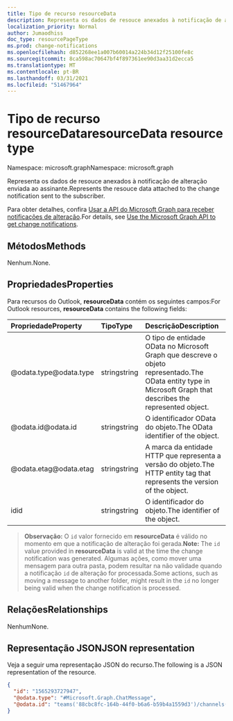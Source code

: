 ```yaml
---
title: Tipo de recurso resourceData
description: Representa os dados de resouce anexados à notificação de alteração enviada ao assinante.
localization_priority: Normal
author: Jumaodhiss
doc_type: resourcePageType
ms.prod: change-notifications
ms.openlocfilehash: d852268ee1a007b60014a224b34d12f25100fe8c
ms.sourcegitcommit: 8ca598ac70647bf4f897361ee90d3aa31d2ecca5
ms.translationtype: MT
ms.contentlocale: pt-BR
ms.lasthandoff: 03/31/2021
ms.locfileid: "51467964"
---
```

# <a name="resourcedata-resource-type"></a><span data-ttu-id="fa04e-103">Tipo de recurso resourceData</span><span class="sxs-lookup"><span data-stu-id="fa04e-103">resourceData resource type</span></span>

<span data-ttu-id="fa04e-104">Namespace: microsoft.graph</span><span class="sxs-lookup"><span data-stu-id="fa04e-104">Namespace: microsoft.graph</span></span>

<span data-ttu-id="fa04e-105">Representa os dados de resouce anexados à notificação de alteração enviada ao assinante.</span><span class="sxs-lookup"><span data-stu-id="fa04e-105">Represents the resouce data attached to the change notification sent to the subscriber.</span></span>

<span data-ttu-id="fa04e-106">Para obter detalhes, confira [Usar a API do Microsoft Graph para receber notificações de alteração](webhooks.md).</span><span class="sxs-lookup"><span data-stu-id="fa04e-106">For details, see [Use the Microsoft Graph API to get change notifications](webhooks.md).</span></span>

## <a name="methods"></a><span data-ttu-id="fa04e-107">Métodos</span><span class="sxs-lookup"><span data-stu-id="fa04e-107">Methods</span></span>

<span data-ttu-id="fa04e-108">Nenhum.</span><span class="sxs-lookup"><span data-stu-id="fa04e-108">None.</span></span>

## <a name="properties"></a><span data-ttu-id="fa04e-109">Propriedades</span><span class="sxs-lookup"><span data-stu-id="fa04e-109">Properties</span></span>

<span data-ttu-id="fa04e-110">Para recursos do Outlook, **resourceData** contém os seguintes campos:</span><span class="sxs-lookup"><span data-stu-id="fa04e-110">For Outlook resources, **resourceData** contains the following fields:</span></span>

| <span data-ttu-id="fa04e-111">Propriedade</span><span class="sxs-lookup"><span data-stu-id="fa04e-111">Property</span></span> | <span data-ttu-id="fa04e-112">Tipo</span><span class="sxs-lookup"><span data-stu-id="fa04e-112">Type</span></span> | <span data-ttu-id="fa04e-113">Descrição</span><span class="sxs-lookup"><span data-stu-id="fa04e-113">Description</span></span> |
|:---------|:-----|:------------|
| <span data-ttu-id="fa04e-114">@odata.type</span><span class="sxs-lookup"><span data-stu-id="fa04e-114">@odata.type</span></span> | <span data-ttu-id="fa04e-115">string</span><span class="sxs-lookup"><span data-stu-id="fa04e-115">string</span></span> | <span data-ttu-id="fa04e-116">O tipo de entidade OData no Microsoft Graph que descreve o objeto representado.</span><span class="sxs-lookup"><span data-stu-id="fa04e-116">The OData entity type in Microsoft Graph that describes the represented object.</span></span> |
| <span data-ttu-id="fa04e-117">@odata.id</span><span class="sxs-lookup"><span data-stu-id="fa04e-117">@odata.id</span></span> | <span data-ttu-id="fa04e-118">string</span><span class="sxs-lookup"><span data-stu-id="fa04e-118">string</span></span> | <span data-ttu-id="fa04e-119">O identificador OData do objeto.</span><span class="sxs-lookup"><span data-stu-id="fa04e-119">The OData identifier of the object.</span></span> |
| <span data-ttu-id="fa04e-120">@odata.etag</span><span class="sxs-lookup"><span data-stu-id="fa04e-120">@odata.etag</span></span> | <span data-ttu-id="fa04e-121">string</span><span class="sxs-lookup"><span data-stu-id="fa04e-121">string</span></span> | <span data-ttu-id="fa04e-122">A marca da entidade HTTP que representa a versão do objeto.</span><span class="sxs-lookup"><span data-stu-id="fa04e-122">The HTTP entity tag that represents the version of the object.</span></span> |
| <span data-ttu-id="fa04e-123">id</span><span class="sxs-lookup"><span data-stu-id="fa04e-123">id</span></span> | <span data-ttu-id="fa04e-124">string</span><span class="sxs-lookup"><span data-stu-id="fa04e-124">string</span></span> | <span data-ttu-id="fa04e-125">O identificador do objeto.</span><span class="sxs-lookup"><span data-stu-id="fa04e-125">The identifier of the object.</span></span> |

> <span data-ttu-id="fa04e-126">**Observação:** O `id` valor fornecido em **resourceData** é válido no momento em que a notificação de alteração foi gerada.</span><span class="sxs-lookup"><span data-stu-id="fa04e-126">**Note:** The `id` value provided in **resourceData** is valid at the time the change notification was generated.</span></span> <span data-ttu-id="fa04e-127">Algumas ações, como mover uma mensagem para outra pasta, podem resultar na não validade quando a notificação `id` de alteração for processada.</span><span class="sxs-lookup"><span data-stu-id="fa04e-127">Some actions, such as moving a message to another folder, might result in the `id` no longer being valid when the change notification is processed.</span></span>

## <a name="relationships"></a><span data-ttu-id="fa04e-128">Relações</span><span class="sxs-lookup"><span data-stu-id="fa04e-128">Relationships</span></span>

<span data-ttu-id="fa04e-129">Nenhum</span><span class="sxs-lookup"><span data-stu-id="fa04e-129">None.</span></span>

## <a name="json-representation"></a><span data-ttu-id="fa04e-130">Representação JSON</span><span class="sxs-lookup"><span data-stu-id="fa04e-130">JSON representation</span></span>

<span data-ttu-id="fa04e-131">Veja a seguir uma representação JSON do recurso.</span><span class="sxs-lookup"><span data-stu-id="fa04e-131">The following is a JSON representation of the resource.</span></span>

<!-- {
  "blockType": "resource",
  "optionalProperties": [

  ],
  "@odata.type": "microsoft.graph.resourceData"
}-->

```json
{
  "id": "1565293727947",
  "@odata.type": "#Microsoft.Graph.ChatMessage",
  "@odata.id": "teams('88cbc8fc-164b-44f0-b6a6-b59b4a1559d3')/channels('19:8d9da062ec7647d4bb1976126e788b47@thread.tacv2')/messages('1565293727947')/replies('1565293727947')"
}
```

<!-- uuid: eb6c98ec-8257-4826-910e-5c603265257f
2020-05-25 14:57:30 UTC -->
<!--
{
  "type": "#page.annotation",
  "description": "change notification resource data resource",
  "keywords": "",
  "section": "documentation",
  "tocPath": "",
  "suppressions": []
}
-->

